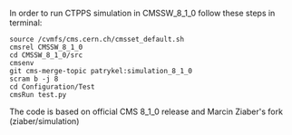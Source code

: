 In order to run CTPPS simulation in CMSSW_8_1_0 follow these steps in terminal:
~~~~
source /cvmfs/cms.cern.ch/cmsset_default.sh
cmsrel CMSSW_8_1_0
cd CMSSW_8_1_0/src
cmsenv
git cms-merge-topic patrykel:simulation_8_1_0
scram b -j 8
cd Configuration/Test
cmsRun test.py
~~~~
The code is based on official CMS 8_1_0 release and Marcin Ziaber's fork (ziaber/simulation)
